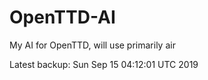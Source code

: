 # OpenTTD-AI
My AI for OpenTTD, will use primarily air

Latest backup: Sun Sep 15 04:12:01 UTC 2019
